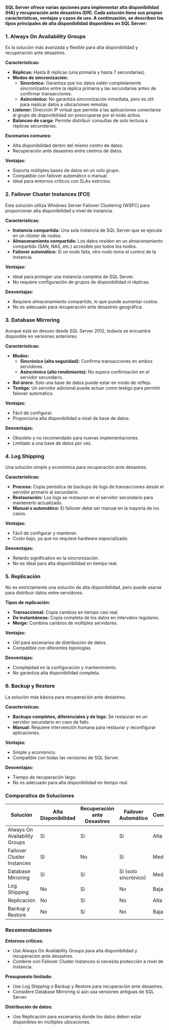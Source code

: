  
**SQL Server ofrece varias opciones para implementar alta disponibilidad (HA) y recuperación ante desastres (DR). Cada solución tiene sus propias características, ventajas y casos de uso. A continuación, se describen los tipos principales de alta disponibilidad disponibles en SQL Server:**

### 1. Always On Availability Groups
Es la solución más avanzada y flexible para alta disponibilidad y recuperación ante desastres.

**Características:**
- **Réplicas:** Hasta 8 réplicas (una primaria y hasta 7 secundarias).
- **Modos de sincronización:**
  - **Sincrónico:** Garantiza que los datos estén completamente sincronizados entre la réplica primaria y las secundarias antes de confirmar transacciones.
  - **Asincrónico:** No garantiza sincronización inmediata, pero es útil para replicar datos a ubicaciones remotas.
- **Listener:** Dirección IP virtual que permite a las aplicaciones conectarse al grupo de disponibilidad sin preocuparse por el nodo activo.
- **Balanceo de carga:** Permite distribuir consultas de solo lectura a réplicas secundarias.

**Escenarios comunes:**
- Alta disponibilidad dentro del mismo centro de datos.
- Recuperación ante desastres entre centros de datos.

**Ventajas:**
- Soporta múltiples bases de datos en un solo grupo.
- Compatible con failover automático o manual.
- Ideal para entornos críticos con SLAs estrictos.

### 2. Failover Cluster Instances (FCI)
Esta solución utiliza Windows Server Failover Clustering (WSFC) para proporcionar alta disponibilidad a nivel de instancia.

**Características:**
- **Instancia compartida:** Una sola instancia de SQL Server que se ejecuta en un clúster de nodos.
- **Almacenamiento compartido:** Los datos residen en un almacenamiento compartido (SAN, NAS, etc.) accesible por todos los nodos.
- **Failover automático:** Si un nodo falla, otro nodo toma el control de la instancia.

**Ventajas:**
- Ideal para proteger una instancia completa de SQL Server.
- No requiere configuración de grupos de disponibilidad ni réplicas.

**Desventajas:**
- Requiere almacenamiento compartido, lo que puede aumentar costos.
- No es adecuado para recuperación ante desastres geográfica.

### 3. Database Mirroring
Aunque está en desuso desde SQL Server 2012, todavía se encuentra disponible en versiones anteriores.

**Características:**
- **Modos:**
  - **Sincrónico (alta seguridad):** Confirma transacciones en ambos servidores.
  - **Asincrónico (alto rendimiento):** No espera confirmación en el servidor secundario.
- **Rol único:** Solo una base de datos puede estar en modo de reflejo.
- **Testigo:** Un servidor adicional puede actuar como testigo para permitir failover automático.

**Ventajas:**
- Fácil de configurar.
- Proporciona alta disponibilidad a nivel de base de datos.

**Desventajas:**
- Obsoleto y no recomendado para nuevas implementaciones.
- Limitado a una base de datos por vez.

### 4. Log Shipping
Una solución simple y económica para recuperación ante desastres.

**Características:**
- **Proceso:** Copia periódica de backups de logs de transacciones desde el servidor primario al secundario.
- **Restauración:** Los logs se restauran en el servidor secundario para mantenerlo actualizado.
- **Manual o automático:** El failover debe ser manual en la mayoría de los casos.

**Ventajas:**
- Fácil de configurar y mantener.
- Costo bajo, ya que no requiere hardware especializado.

**Desventajas:**
- Retardo significativo en la sincronización.
- No es ideal para alta disponibilidad en tiempo real.

### 5. Replicación
No es estrictamente una solución de alta disponibilidad, pero puede usarse para distribuir datos entre servidores.

**Tipos de replicación:**
- **Transaccional:** Copia cambios en tiempo casi real.
- **De instantáneas:** Copia completa de los datos en intervalos regulares.
- **Merge:** Combina cambios de múltiples servidores.

**Ventajas:**
- Útil para escenarios de distribución de datos.
- Compatible con diferentes topologías.

**Desventajas:**
- Complejidad en la configuración y mantenimiento.
- No garantiza alta disponibilidad completa.

### 6. Backup y Restore
La solución más básica para recuperación ante desastres.

**Características:**
- **Backups completos, diferenciales y de logs:** Se restauran en un servidor secundario en caso de fallo.
- **Manual:** Requiere intervención humana para restaurar y reconfigurar aplicaciones.

**Ventajas:**
- Simple y económico.
- Compatible con todas las versiones de SQL Server.

**Desventajas:**
- Tiempo de recuperación largo.
- No es adecuado para alta disponibilidad en tiempo real.

### Comparativa de Soluciones

| Solución                      | Alta Disponibilidad | Recuperación ante Desastres | Failover Automático | Complejidad | Costo     |
|-------------------------------|---------------------|-----------------------------|---------------------|-------------|-----------|
| Always On Availability Groups | Sí                  | Sí                          | Sí                  | Alta        | Alto      |
| Failover Cluster Instances    | Sí                  | No                          | Sí                  | Media       | Medio-Alto|
| Database Mirroring            | Sí                  | Sí                          | Sí (solo sincrónico)| Media       | Bajo-Medio|
| Log Shipping                  | No                  | Sí                          | No                  | Baja        | Bajo      |
| Replicación                   | No                  | Sí                          | No                  | Alta        | Medio     |
| Backup y Restore              | No                  | Sí                          | No                  | Baja        | Muy bajo  |

### Recomendaciones

**Entornos críticos:**
- Use Always On Availability Groups para alta disponibilidad y recuperación ante desastres.
- Combine con Failover Cluster Instances si necesita protección a nivel de instancia.

**Presupuesto limitado:**
- Use Log Shipping o Backup y Restore para recuperación ante desastres.
- Considere Database Mirroring si aún usa versiones antiguas de SQL Server.

**Distribución de datos:**
- Use Replicación para escenarios donde los datos deben estar disponibles en múltiples ubicaciones.
 
